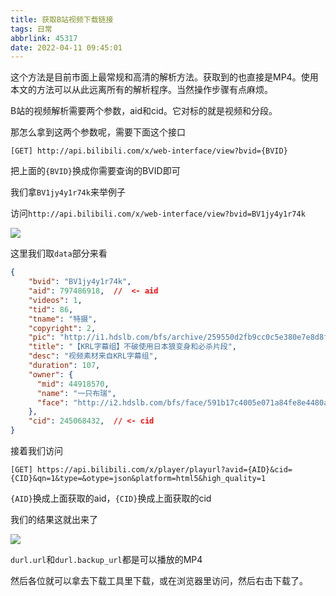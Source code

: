 ```yaml
---
title: 获取B站视频下载链接
tags: 日常
abbrlink: 45317
date: 2022-04-11 09:45:01
---
```


<!-- https://api.bilibili.com/x/player/playurl?avid=797486918&cid=245068432&qn=1&type=&otype=json&platform=html5&high_quality=1 -->

这个方法是目前市面上最常规和高清的解析方法。获取到的也直接是MP4。使用本文的方法可以从此远离所有的解析程序。当然操作步骤有点麻烦。

B站的视频解析需要两个参数，aid和cid。它对标的就是视频和分段。

那怎么拿到这两个参数呢，需要下面这个接口

```
[GET] http://api.bilibili.com/x/web-interface/view?bvid={BVID}
```

把上面的`{BVID}`换成你需要查询的BVID即可

我们拿`BV1jy4y1r74k`来举例子

访问`http://api.bilibili.com/x/web-interface/view?bvid=BV1jy4y1r74k`

![](https://s11.ax1x.com/2023/12/25/piHwaQJ.png)

这里我们取`data`部分来看

``` json
{
    "bvid": "BV1jy4y1r74k",
    "aid": 797486918,  //  <- aid
    "videos": 1,
    "tid": 86,
    "tname": "特摄",
    "copyright": 2,
    "pic": "http://i1.hdslb.com/bfs/archive/259550d2fb9cc0c5e380e7e8d8fe382512cb75a3.jpg",
    "title": "【KRL字幕组】不破使用日本狼变身和必杀片段",
    "desc": "视频素材来自KRL字幕组",
    "duration": 107,
    "owner": {
      "mid": 44918570,
      "name": "一只布瑞",
      "face": "http://i2.hdslb.com/bfs/face/591b17c4005e071a84fe8e4480a0bd52f6307d71.jpg"
    },
    "cid": 245068432,  // <- cid
}
```

接着我们访问

``` 
[GET] https://api.bilibili.com/x/player/playurl?avid={AID}&cid={CID}&qn=1&type=&otype=json&platform=html5&high_quality=1 
```

`{AID}`换成上面获取的aid，`{CID}`换成上面获取的cid

我们的结果这就出来了

![](https://s11.ax1x.com/2023/12/25/piHwNz4.png)

`durl.url`和`durl.backup_url`都是可以播放的MP4

然后各位就可以拿去下载工具里下载，或在浏览器里访问，然后右击下载了。